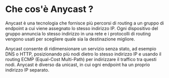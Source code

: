 # Che cos'è Anycast ?

Anycast è una tecnologia che fornisce più percorsi di routing a un gruppo di endpoint a cui viene assegnato lo stesso indirizzo IP. Ogni dispositivo del gruppo annuncia lo stesso indirizzo in una rete e i protocolli di routing vengono usati per scegliere quale sia la destinazione migliore.

Anycast consente di ridimensionare un servizio senza stato, ad esempio DNS o HTTP, posizionando più nodi dietro lo stesso indirizzo IP e usando il routing ECMP (Equal-Cost Multi-Path) per indirizzare il traffico tra questi nodi. Anycast è diverso da unicast, in cui ogni endpoint ha un proprio indirizzo IP separato.
